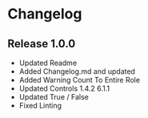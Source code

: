 # Changelog

## Release 1.0.0
  - Updated Readme
  - Added Changelog.md and updated
  - Added Warning Count To Entire Role
  - Updated Controls
      1.4.2
      6.1.1
  - Updated True / False
  - Fixed Linting
